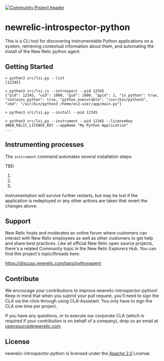 [![Community Project header](https://github.com/newrelic/opensource-website/raw/master/src/images/categories/Community_Project.png)](https://opensource.newrelic.com/oss-category/#community-project)

# newrelic-introspector-python

This is a CLI tool for discovering instrumentable Python applications on a system,
retrieving contextual information about them, and automating the install of the New Relic python agent.

## Getting Started

```
> python3 src/lsi.py --list
[12345]

> python3 src/lsi.js --introspect --pid 12345
{"pid": 12345, "uid": 1000, "gid": 1000, "ppid": 1, "is_python": true, "contains_python": true, "python_executable": "/usr/bin/python3", "cmd": "/usr/bin/python3 /home/ec2-user/app/main.py"}

> python3 src/lsi.py --install --pid 12345

> python3 src/lsi.py --instrument --pid 12345 --licenseKey $NEW_RELIC_LICENSE_KEY --appName "My Python Application"
...

```

## Instrumenting processes

The `instrument` command automates several installation steps:

TBD

1.
1.
1.

Instrumentation will survive further restarts, but may be lost if the application is redeployed or any other actions are taken that revert the changes above.

## Support

New Relic hosts and moderates an online forum where customers can interact with New Relic employees as well as other customers to get help and share best practices. Like all official New Relic open source projects, there's a related Community topic in the New Relic Explorers Hub. You can find this project's topic/threads here:

https://discuss.newrelic.com/tags/pythonagent

## Contribute

We encourage your contributions to improve newrelic-introspector-python! Keep in mind that when you submit your pull request, you'll need to sign the CLA via the click-through using CLA-Assistant. You only have to sign the CLA one time per project.

If you have any questions, or to execute our corporate CLA (which is required if your contribution is on behalf of a company), drop us an email at opensource@newrelic.com.

## License

newrelic-introspector-python is licensed under the [Apache 2.0](http://apache.org/licenses/LICENSE-2.0.txt) License.
